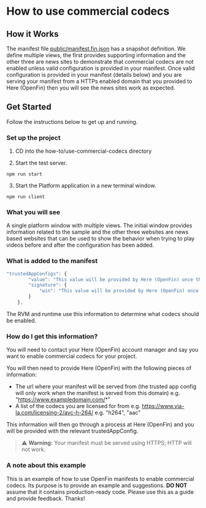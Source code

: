 # How to use commercial codecs

## How it Works

The manifest file [public/manifest.fin.json](public/manifest.fin.json) has a snapshot definition. We define multiple views, the first provides supporting information and the other three are news sites to demonstrate that commercial codecs are not enabled unless valid configuration is provided in your manifest. Once valid configuration is provided in your manifest (details below) and you are serving your manifest from a HTTPs enabled domain that you provided to Here (OpenFin) then you will see the news sites work as expected.

## Get Started

Follow the instructions below to get up and running.

### Set up the project

1. CD into the how-to/use-commercial-codecs directory

2. Start the test server.

```shell
npm run start
```

3. Start the Platform application in a new terminal window.

```shell
npm run client
```

### What you will see

A single platform window with multiple views. The initial window provides information related to the sample and the other three websites are news based websites that can be used to show the behavior when trying to play videos before and after the configuration has been added.

### What is added to the manifest

```javascript
"trustedAppConfigs": {
        "value": "This value will be provided by Here (OpenFin) once the relevant information has been provided.",
        "signature": {
            "win": "This value will be provided by Here (OpenFin) once the relevant information has been provided."
        }
    },
```

The RVM and runtime use this information to determine what codecs should be enabled.

### How do I get this information?

You will need to contact your Here (OpenFin) account manager and say you want to enable commercial codecs for your project.

You will then need to provide Here (OpenFin) with the following pieces of information:

- The url where your manifest will be served from (the trusted app config will only work when the manifest is served from this domain) e.g. "<https://www.exampledomain.com/>*"
- A list of the codecs you are licensed for from e.g. <https://www.via-la.com/licensing-2/avc-h-264/> e.g. "h264", "aac"

This information will then go through a process at Here (OpenFin) and you will be provided with the relevant trustedAppConfig.

> ⚠️ **Warning:** Your manifest must be served using HTTPS; HTTP will not work.

### A note about this example

This is an example of how to use OpenFin manifests to enable commercial codecs. Its purpose is to provide an example and suggestions. **DO NOT** assume that it contains production-ready code. Please use this as a guide and provide feedback. Thanks!

